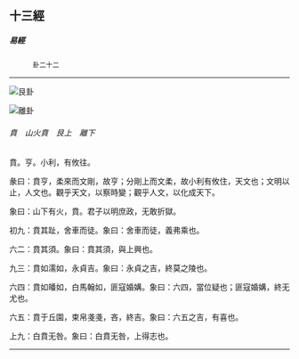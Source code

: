

## 十三經

##### 易經
　　　`卦二十二`

* * *

![艮卦](../../imgs/a005.gif)

![離卦](../../imgs/a008.gif)

###### 賁　山火賁　艮上　離下

賁。亨。小利，有攸往。

彖曰：賁亨，柔來而文剛，故亨；分剛上而文柔，故小利有攸住，天文也；文明以止，人文也。觀乎天文，以察時變；觀乎人文，以化成天下。

象曰：山下有火，賁。君子以明庶政，无敢折獄。

初九：賁其趾，舍車而徒。象曰：舍車而徒，義弗乘也。

六二：賁其須。象曰：賁其須，與上興也。

九三：賁如濡如，永貞吉。象曰：永貞之吉，終莫之陵也。

六四：賁如皤如，白馬翰如，匪寇婚媾。象曰：六四，當位疑也；匪寇婚媾，終无尤也。

六五：賁于丘園，束帛戔戔，吝，終吉。象曰：六五之吉，有喜也。

上九：白賁无咎。象曰：白賁无咎，上得志也。

* * *

